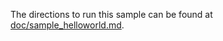 The directions to run this sample can be found at [doc/sample_helloworld.md](../../doc/sample_helloworld.md).